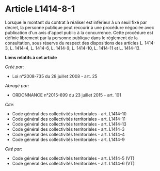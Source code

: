 # Article L1414-8-1

Lorsque le montant du contrat à réaliser est inférieur à un seuil fixé par décret, la personne publique peut recourir à une
procédure négociée avec publication d'un avis d'appel public à la concurrence. Cette procédure est définie librement par la
personne publique dans le règlement de la consultation, sous réserve du respect des dispositions des articles L. 1414-3, L.
1414-4, L. 1414-6, L. 1414-9, L. 1414-10, L. 1414-11 et L. 1414-13.

**Liens relatifs à cet article**

_Créé par_:

  - Loi n°2008-735 du 28 juillet 2008 - art. 25

_Abrogé par_:

  - ORDONNANCE n°2015-899 du 23 juillet 2015 - art. 101

_Cite_:

  - Code général des collectivités territoriales - art. L1414-10
  - Code général des collectivités territoriales - art. L1414-11
  - Code général des collectivités territoriales - art. L1414-13
  - Code général des collectivités territoriales - art. L1414-3
  - Code général des collectivités territoriales - art. L1414-4
  - Code général des collectivités territoriales - art. L1414-9

_Cité par_:

  - Code général des collectivités territoriales - art. L1414-5 (VT)
  - Code général des collectivités territoriales - art. L1414-6 (VT)
